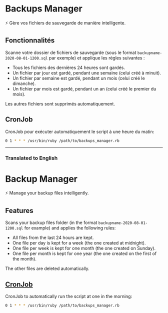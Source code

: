 # Backups Manager

⚡ Gère vos fichiers de sauvegarde de manière intelligente.

## Fonctionnalités

Scanne votre dossier de fichiers de sauvegarde (sous le format `backupname-2020-08-01-1200.sql` par exemple) et applique les règles suivantes :

* Tous les fichiers des dernières 24 heures sont gardés.
* Un fichier par jour est gardé, pendant une semaine (celui créé à minuit).
* Un fichier par semaine est gardé, pendant un mois (celui créé le dimanche).
* Un fichier par mois est gardé, pendant un an (celui créé le premier du mois).

Les autres fichiers sont supprimés automatiquement.

## CronJob

CronJob pour exécuter automatiquement le script à une heure du matin:

```sh
0 1 * * * /usr/bin/ruby /path/to/backups_manager.rb
```
------------

### Translated to English

# Backup Manager

⚡ Manage your backup files intelligently.

## Features

Scans your backup files folder (in the format `backupname-2020-08-01-1200.sql` for example) and applies the following rules:

* All files from the last 24 hours are kept.
* One file per day is kept for a week (the one created at midnight).
* One file per week is kept for one month (the one created on Sunday).
* One file per month is kept for one year (the one created on the first of the month).

The other files are deleted automatically.

## [CronJob](https://www.google.com/search?q=cronjob+means)

CronJob to automatically run the script at one in the morning:

```sh
0 1 * * * /usr/bin/ruby /path/to/backups_manager.rb
```

